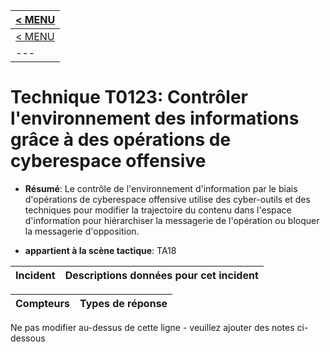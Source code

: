 |[< MENU](../README.md)|
|---|
|[< MENU](../../README.md)|
|---|
# Technique T0123: Contrôler l'environnement des informations grâce à des opérations de cyberespace offensive

* **Résumé**: Le contrôle de l'environnement d'information par le biais d'opérations de cyberespace offensive utilise des cyber-outils et des techniques pour modifier la trajectoire du contenu dans l'espace d'information pour hiérarchiser la messagerie de l'opération ou bloquer la messagerie d'opposition.

* **appartient à la scène tactique**: TA18


|Incident |Descriptions données pour cet incident |
|-------- |-------------------- |



|Compteurs |Types de réponse |
|-------- |-------------- |


Ne pas modifier au-dessus de cette ligne - veuillez ajouter des notes ci-dessous